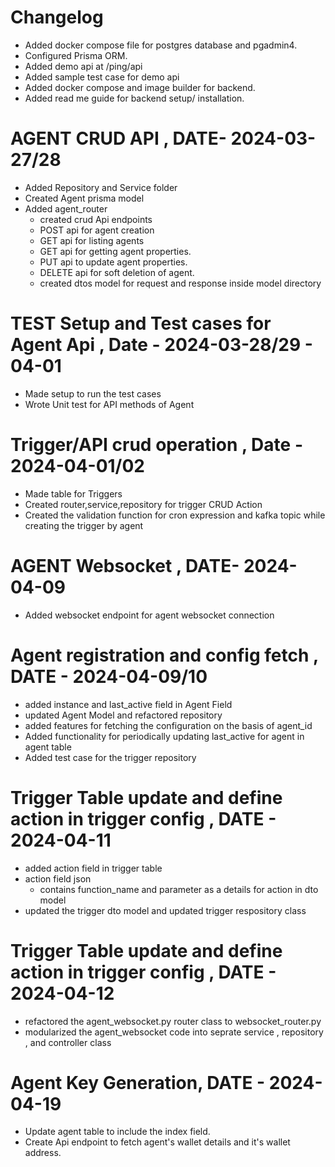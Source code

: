 # Changelog

 - Added docker compose file for postgres database and pgadmin4.
 - Configured Prisma ORM.
 - Added demo api at /ping/api
 - Added sample test case for demo api
 - Added docker compose and image builder for backend.
 - Added read me guide for backend setup/ installation.

#  AGENT CRUD API , DATE- 2024-03-27/28 
 - Added Repository and Service folder 
 - Created Agent prisma model
 - Added agent_router 
   - created crud Api endpoints 
   - POST api for agent creation
   - GET api for listing agents
   - GET api for getting agent properties.
   - PUT api to update agent properties.
   - DELETE api for soft deletion of agent.
   - created dtos model for request and response inside model directory
 
# TEST Setup and Test cases for Agent Api , Date - 2024-03-28/29 - 04-01
  - Made setup to run the test cases
  - Wrote Unit test for API methods of Agent

# Trigger/API crud operation , Date - 2024-04-01/02
  - Made table for Triggers 
  - Created router,service,repository for trigger CRUD Action
  - Created the validation function for cron expression and kafka topic while creating the trigger by agent

# AGENT Websocket , DATE- 2024-04-09
 - Added websocket endpoint for agent websocket connection

#  Agent registration and config fetch , DATE - 2024-04-09/10
  - added instance and last_active field in Agent Field
  - updated Agent Model and refactored repository 
  - added features for fetching the configuration on the basis of agent_id
  - Added functionality for periodically updating last_active for agent in agent table
  - Added test case for the trigger repository

 # Trigger Table update and define action in trigger config , DATE - 2024-04-11
 - added action field in trigger table
 - action field json 
    - contains function_name and parameter as a details for action in dto model
 - updated the trigger dto model and updated trigger respository class

# Trigger Table update and define action in trigger config , DATE - 2024-04-12
  - refactored the agent_websocket.py router class to websocket_router.py
  - modularized the agent_websocket code into seprate service , repository , and controller class

# Agent Key Generation, DATE - 2024-04-19
  -  Update agent table to include the index field.
  -  Create Api endpoint to fetch agent's wallet details and it's wallet address.